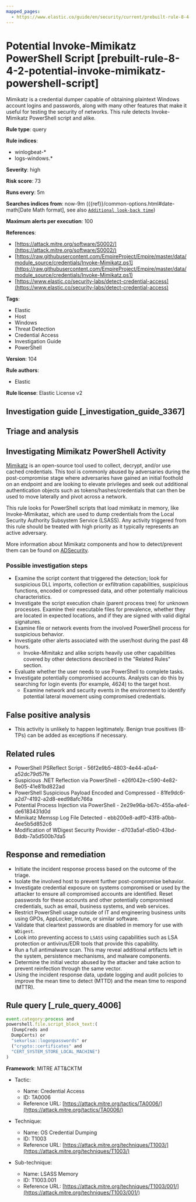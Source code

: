 ```yaml
---
mapped_pages:
  - https://www.elastic.co/guide/en/security/current/prebuilt-rule-8-4-2-potential-invoke-mimikatz-powershell-script.html
---
```


# Potential Invoke-Mimikatz PowerShell Script [prebuilt-rule-8-4-2-potential-invoke-mimikatz-powershell-script]

Mimikatz is a credential dumper capable of obtaining plaintext Windows account logins and passwords, along with many other features that make it useful for testing the security of networks. This rule detects Invoke-Mimikatz PowerShell script and alike.

**Rule type**: query

**Rule indices**:

* winlogbeat-*
* logs-windows.*

**Severity**: high

**Risk score**: 73

**Runs every**: 5m

**Searches indices from**: now-9m ({{ref}}/common-options.html#date-math[Date Math format], see also [`Additional look-back time`](docs-content://solutions/security/detect-and-alert/create-detection-rule.md#rule-schedule))

**Maximum alerts per execution**: 100

**References**:

* [https://attack.mitre.org/software/S0002/](https://attack.mitre.org/software/S0002/)
* [https://raw.githubusercontent.com/EmpireProject/Empire/master/data/module_source/credentials/Invoke-Mimikatz.ps1](https://raw.githubusercontent.com/EmpireProject/Empire/master/data/module_source/credentials/Invoke-Mimikatz.ps1)
* [https://www.elastic.co/security-labs/detect-credential-access](https://www.elastic.co/security-labs/detect-credential-access)

**Tags**:

* Elastic
* Host
* Windows
* Threat Detection
* Credential Access
* Investigation Guide
* PowerShell

**Version**: 104

**Rule authors**:

* Elastic

**Rule license**: Elastic License v2

## Investigation guide [_investigation_guide_3367]

## Triage and analysis

## Investigating Mimikatz PowerShell Activity

[Mimikatz](https://github.com/gentilkiwi/mimikatz) is an open-source tool used to collect, decrypt, and/or use cached credentials. This tool is commonly abused by adversaries during the post-compromise stage where adversaries have gained an initial foothold on an endpoint and are looking to elevate privileges and seek out additional authentication objects such as tokens/hashes/credentials that can then be used to move laterally and pivot across a network.

This rule looks for PowerShell scripts that load mimikatz in memory, like Invoke-Mimikataz, which are used to dump credentials from the Local Security Authority Subsystem Service (LSASS). Any activity triggered from this rule should be treated with high priority as it typically represents an active adversary.

More information about Mimikatz components and how to detect/prevent them can be found on [ADSecurity](https://adsecurity.org/?page_id=1821).

### Possible investigation steps

- Examine the script content that triggered the detection; look for suspicious DLL imports, collection or exfiltration capabilities, suspicious functions, encoded or compressed data, and other potentially malicious characteristics.
- Investigate the script execution chain (parent process tree) for unknown processes. Examine their executable files for prevalence, whether they are located in expected locations, and if they are signed with valid digital signatures.
- Examine file or network events from the involved PowerShell process for suspicious behavior.
- Investigate other alerts associated with the user/host during the past 48 hours.
  - Invoke-Mimitakz and alike scripts heavily use other capabilities covered by other detections described in the "Related Rules" section.
- Evaluate whether the user needs to use PowerShell to complete tasks.
- Investigate potentially compromised accounts. Analysts can do this by searching for login events (for example, 4624) to the target host.
  - Examine network and security events in the environment to identify potential lateral movement using compromised credentials.

## False positive analysis

- This activity is unlikely to happen legitimately. Benign true positives (B-TPs) can be added as exceptions if necessary.

## Related rules

- PowerShell PSReflect Script - 56f2e9b5-4803-4e44-a0a4-a52dc79d57fe
- Suspicious .NET Reflection via PowerShell - e26f042e-c590-4e82-8e05-41e81bd822ad
- PowerShell Suspicious Payload Encoded and Compressed - 81fe9dc6-a2d7-4192-a2d8-eed98afc766a
- Potential Process Injection via PowerShell - 2e29e96a-b67c-455a-afe4-de6183431d0d
- Mimikatz Memssp Log File Detected - ebb200e8-adf0-43f8-a0bb-4ee5b5d852c6
- Modification of WDigest Security Provider - d703a5af-d5b0-43bd-8ddb-7a5d500b7da5

## Response and remediation

- Initiate the incident response process based on the outcome of the triage.
- Isolate the involved host to prevent further post-compromise behavior.
- Investigate credential exposure on systems compromised or used by the attacker to ensure all compromised accounts are identified. Reset passwords for these accounts and other potentially compromised credentials, such as email, business systems, and web services.
- Restrict PowerShell usage outside of IT and engineering business units using GPOs, AppLocker, Intune, or similar software.
- Validate that cleartext passwords are disabled in memory for use with `WDigest`.
- Look into preventing access to `LSASS` using capabilities such as LSA protection or antivirus/EDR tools that provide this capability.
- Run a full antimalware scan. This may reveal additional artifacts left in the system, persistence mechanisms, and malware components.
- Determine the initial vector abused by the attacker and take action to prevent reinfection through the same vector.
- Using the incident response data, update logging and audit policies to improve the mean time to detect (MTTD) and the mean time to respond (MTTR).

## Rule query [_rule_query_4006]

```js
event.category:process and
powershell.file.script_block_text:(
  (DumpCreds and
  DumpCerts) or
  "sekurlsa::logonpasswords" or
  ("crypto::certificates" and
  "CERT_SYSTEM_STORE_LOCAL_MACHINE")
)
```

**Framework**: MITRE ATT&CKTM

* Tactic:

    * Name: Credential Access
    * ID: TA0006
    * Reference URL: [https://attack.mitre.org/tactics/TA0006/](https://attack.mitre.org/tactics/TA0006/)

* Technique:

    * Name: OS Credential Dumping
    * ID: T1003
    * Reference URL: [https://attack.mitre.org/techniques/T1003/](https://attack.mitre.org/techniques/T1003/)

* Sub-technique:

    * Name: LSASS Memory
    * ID: T1003.001
    * Reference URL: [https://attack.mitre.org/techniques/T1003/001/](https://attack.mitre.org/techniques/T1003/001/)



